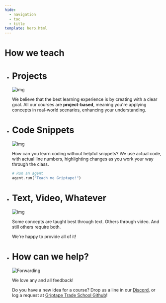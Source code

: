 ```yaml
---
hide:
  - navigation
  - toc
  - title
template: hero.html
---
```

# How we teach
<div class="grid cards-flat" markdown>

-   # Projects

    ![img](assets/img/illustrations/review2.png)
    
    We believe that the best learning experience is by creating with a clear goal. All our courses are **project-based**, meaning you're applying concepts in real-world scenarios, enhancing your understanding. 
    
-   # Code Snippets
      
    ![img](assets/img/illustrations/workingman2.png)

    How can you learn coding without helpful snippets? We use actual code, with actual line numbers, highlighting changes as you work your way through the class.

    ```py linenums="1"
    # Run an agent
    agent.run("Teach me Griptape!")
    ```

-   # Text, Video, Whatever

    ![img](assets/img/illustrations/videocall2.png)

    Some concepts are taught best through text. Others through video. And still others require both.
    
    We're happy to provide all of it!
    
-   # How can we help?  
  
    ![Forwarding](assets/img/illustrations/mail2.png)
    
    We love any and all feedback!

    Do you have a new idea for a course? Drop us a line in our [Discord](https://discord.gg/gnWRz88eym), or log a request at [Griptape Trade School Github](https://github.com/griptape-ai/griptape-trade-school)!

</div>
